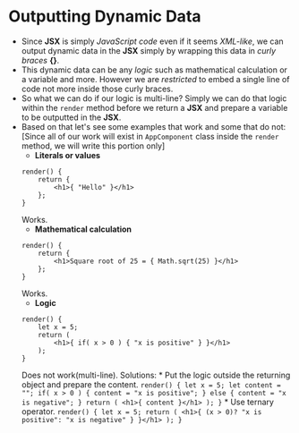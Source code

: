 # Outputting Dynamic Data
* Since **JSX** is simply *JavaScript code* even if it seems *XML-like*, we can output dynamic data in the **JSX** simply by wrapping this data in *curly braces* **{}**.
* This dynamic data can be any *logic* such as mathematical calculation or a variable and more. However we are *restricted* to embed a single line of code not more inside those curly braces.
* So what we can do if our logic is multi-line? Simply we can do that logic within the ` render ` method before we return a **JSX** and prepare a variable to be outputted in the **JSX**.
* Based on that let's see some examples that work and some that do not: [Since all of our work will exist in ` AppComponent ` class inside the ` render ` method, we will write this portion only]
    * **Literals or values**
    ```
    render() {
        return {
            <h1>{ "Hello" }</h1>
        };
    }
    ```
    Works.
    * **Mathematical calculation**
    ```
    render() {
        return {
            <h1>Square root of 25 = { Math.sqrt(25) }</h1>
        };
    }
    ```
    Works.
    * **Logic**
    ```
    render() {
        let x = 5;
        return (
            <h1>{ if( x > 0 ) { "x is positive" } }</h1>
        );
    }
    ```
    Does not work(multi-line). Solutions:
        * Put the logic outside the returning object and prepare the content.
        ```
        render() {
            let x = 5;
            let content = "";
            if( x > 0 ) {
                content = "x is positive";
            } else {
                content = "x is negative";
            }
            return (
                <h1>{ content }</h1>
            );
        }
        ```
        * Use ternary operator.
        ```
        render() {
            let x = 5;
            return (
                <h1>{ (x > 0)? "x is positive": "x is negative" } }</h1>
            );
        }
        ```
